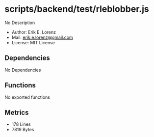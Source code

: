 # scripts/backend/test/rleblobber.js


No Description

* Author: Erik E. Lorenz 
* Mail: <erik.e.lorenz@gmail.com>
* License: MIT License


## Dependencies

No Dependencies

## Functions

No exported functions

## Metrics

* 178 Lines
* 7819 Bytes

